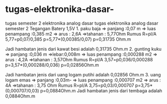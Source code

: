 # tugas-elektronika-dasar-
tugas semester 2 elektronika analog dasar
tugas elektronika analog dasar semester 2 Tegangan Batery 1,5V 1. paku baja => panjang :0,07 m => luas penampang :0,385 m2 => arus : 2,6A =>tahanan : 5,77Ohm Rumus R=pl/A 5,77=p0,07/0,385 p=5,77*(0,00385/0,07) p=0,31735 Ohm.m

Jadi hambatan jenis dari kawat besi adalah 0,31735 Ohm.m 2. gunting kuku => panjang :0,036 m =>lebar:0,008m => luas penampang :0,000288 m2 => arus : 4,2A =>tahanan : 3,57Ohm Rumus R=pl/A 3,57=p0,036/0,000288 p=3,57*(0,000288/0,036) p=0,02856Ohm.m

Jadi hambatan jenis dari uang logam putihi adalah 0,02856 Ohm.m 3. uang logam emas => panjang :0,03m- => luas penampang :0,000707 m2 => arus : 4A =>tahanan : 3,75 Ohm Rumus R=pl/A 3,75=p0,03/0,000707 p=3,75*(0,000707/0,03) p=0,0884Ohm.m Jadi hambatan jenis dari tembaga adalah 0,0884Ohm.m
